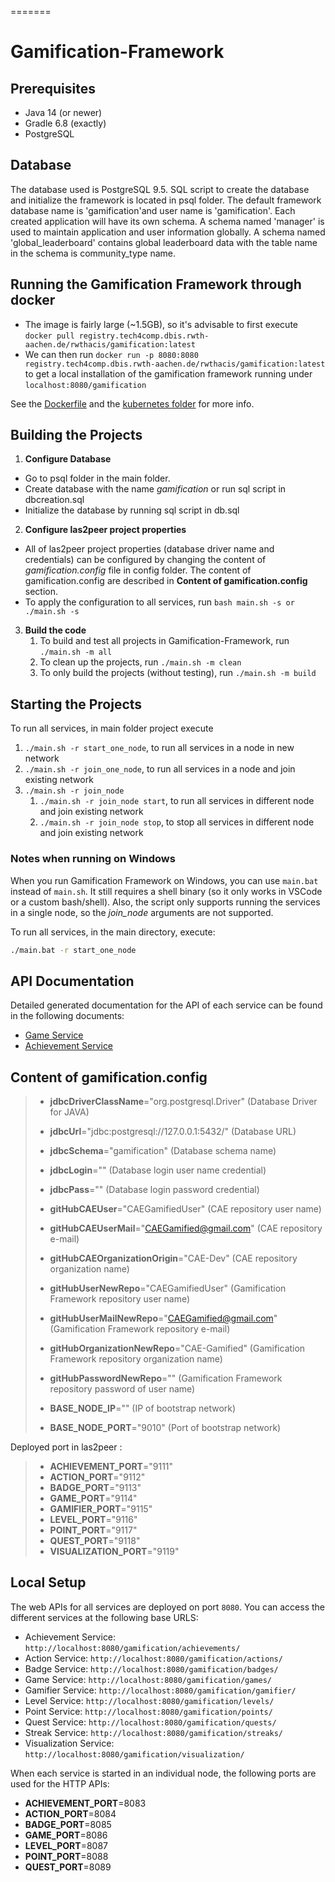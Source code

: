 
=======
# Gamification-Framework

## Prerequisites
- Java 14 (or newer)
- Gradle 6.8 (exactly)
- PostgreSQL

## Database
The database used is PostgreSQL 9.5. SQL script to create the database and initialize the framework is located in psql folder.
The default framework database name is 'gamification'and user name is 'gamification'. Each created application will have its own schema. A schema named 'manager' is used to maintain application and user information globally. A schema named 'global_leaderboard' contains global leaderboard data with the table name in the schema is community_type name.

## Running the Gamification Framework through docker

  * The image is fairly large (~1.5GB), so it's advisable to first execute `docker pull registry.tech4comp.dbis.rwth-aachen.de/rwthacis/gamification:latest`
  * We can then run `docker run -p 8080:8080 registry.tech4comp.dbis.rwth-aachen.de/rwthacis/gamification:latest` to get a local installation of the gamification framework running under `localhost:8080/gamification`  

See the [Dockerfile](Dockerfile) and the [kubernetes folder](kubernetes/) for more info.

## Building the Projects

1. **Configure Database**
  * Go to psql folder in the main folder.
  * Create database with the name *gamification* or run sql script in dbcreation.sql
  * Initialize the database by running sql script in db.sql
2. **Configure las2peer project properties**
  * All of las2peer project properties (database driver name and credentials) can be configured by changing the content of *gamification.config* file in config folder. The content of gamification.config are described in **Content of gamification.config** section.
  * To apply the configuration to all services, run  ```bash main.sh -s or ./main.sh -s```
  
3. **Build the code**
	1. To build and test all projects in Gamification-Framework, run ```./main.sh -m all```
	2. To clean up the projects, run ```./main.sh -m clean```
	3. To only build the projects (without testing), run ```./main.sh -m build```

## Starting the Projects

To run all services, in main folder project execute

1. ```./main.sh -r start_one_node```, to run all services in a node in new network
1. ```./main.sh -r join_one_node```, to run all services in a node and join existing network
1. ```./main.sh -r join_node```
	1. ```./main.sh -r join_node start```, to run all services in different node and join existing network
	1. ```./main.sh -r join_node stop```, to stop all services in different node and join existing network

### Notes when running on Windows

When you run Gamification Framework on Windows, you can use `main.bat` instead of `main.sh`. It still requires a shell binary (so it only works in VSCode or a custom bash/shell). Also, the script only supports running the services in a single node, so the *join_node* arguments are not supported.

To run all services, in the main directory, execute:

```bat
./main.bat -r start_one_node
```

## API Documentation

Detailed generated documentation for the API of each service can be found in the following documents:

- [Game Service](docs/api/game-service/README.adoc)
- [Achievement Service](docs/api/acheivement-service/README.adoc)


## Content of gamification.config

> - **jdbcDriverClassName**="org.postgresql.Driver"  (Database Driver for JAVA)
> - **jdbcUrl**="jdbc:postgresql://127.0.0.1:5432/" (Database URL)
> - **jdbcSchema**="gamification" (Database schema name)
> - **jdbcLogin**="" (Database login user name credential)
> - **jdbcPass**="" (Database login password credential)
> 
> - **gitHubCAEUser**="CAEGamifiedUser" (CAE repository user name)
> - **gitHubCAEUserMail**="CAEGamified@gmail.com" (CAE repository e-mail)
> - **gitHubCAEOrganizationOrigin**="CAE-Dev"  (CAE repository organization name)
> 
> - **gitHubUserNewRepo**="CAEGamifiedUser" (Gamification Framework repository user name)
> - **gitHubUserMailNewRepo**="CAEGamified@gmail.com" (Gamification Framework repository e-mail)
> - **gitHubOrganizationNewRepo**="CAE-Gamified" (Gamification Framework repository organization name)
> - **gitHubPasswordNewRepo**=""  (Gamification Framework repository password of user name)
> 
> - **BASE\_NODE_IP**="" (IP of bootstrap network)
> - **BASE\_NODE_PORT**="9010" (Port of bootstrap network)
> 
 Deployed port in las2peer :

> - **ACHIEVEMENT_PORT**="9111"
> - **ACTION_PORT**="9112"
> - **BADGE_PORT**="9113"
> - **GAME_PORT**="9114"
> - **GAMIFIER_PORT**="9115"
> - **LEVEL_PORT**="9116"
> - **POINT_PORT**="9117"
> - **QUEST_PORT**="9118"
> - **VISUALIZATION_PORT**="9119"


## Local Setup

The web APIs for all services are deployed on port `8080`. You can access the different services at the following base URLS:

- Achievement Service: `http://localhost:8080/gamification/achievements/`
- Action Service: `http://localhost:8080/gamification/actions/`
- Badge Service: `http://localhost:8080/gamification/badges/`
- Game Service: `http://localhost:8080/gamification/games/`
- Gamifier Service: `http://localhost:8080/gamification/gamifier/`
- Level Service: `http://localhost:8080/gamification/levels/`
- Point Service: `http://localhost:8080/gamification/points/`
- Quest Service: `http://localhost:8080/gamification/quests/`
- Streak Service: `http://localhost:8080/gamification/streaks/`
- Visualization Service: `http://localhost:8080/gamification/visualization/`

When each service is started in an individual node, the following ports are used for the HTTP APIs:

- **ACHIEVEMENT_PORT**=8083
- **ACTION_PORT**=8084
- **BADGE_PORT**=8085
- **GAME_PORT**=8086
- **LEVEL_PORT**=8087
- **POINT_PORT**=8088
- **QUEST_PORT**=8089